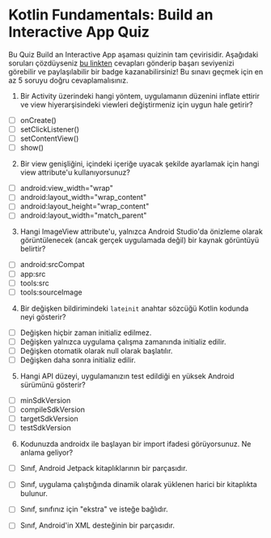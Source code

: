 # Kotlin Fundamentals: Build an Interactive App Quiz

Bu Quiz Build an Interactive App aşaması quizinin tam çevirisidir. Aşağıdaki soruları çözdüyseniz [bu linkten](https://developer.android.com/courses/quizzes/kotlin-fundamentals-two/kotlin-fundamentals-two?continue=https%3A%2F%2Fdeveloper.android.com%2Fcourses%2Fpathways%2Fkotlin-fundamentals-two%23quiz-%2Fcourses%2Fquizzes%2Fkotlin-fundamentals-two%2Fkotlin-fundamentals-two)  cevapları gönderip başarı seviyenizi görebilir ve paylaşılabilir bir badge kazanabilirsiniz! Bu sınavı geçmek için en az 5 soruyu doğru cevaplamalısınız.

1. Bir  Activity üzerindeki hangi yöntem, uygulamanın düzenini  inflate ettirir ve view hiyerarşisindeki viewleri değiştirmeniz için uygun hale getirir?

- [ ] onCreate()
- [ ] setClickListener()
- [ ] setContentView()
- [ ] show()

2. Bir view genişliğini, içindeki içeriğe uyacak şekilde ayarlamak için hangi view attribute'u kullanıyorsunuz?

- [ ] android:view_width="wrap"
- [ ] android:layout_width="wrap_content"
- [ ] android:layout_height="wrap_content"
- [ ] android:layout_width="match_parent"

3. Hangi ImageView attribute'u, yalnızca Android Studio'da önizleme olarak görüntülenecek (ancak gerçek uygulamada değil) bir kaynak görüntüyü belirtir?

- [ ] android:srcCompat
- [ ] app:src
- [ ] tools:src
- [ ] tools:sourceImage

4. Bir değişken bildirimindeki `lateinit` anahtar sözcüğü Kotlin kodunda neyi gösterir?

- [ ] Değişken hiçbir zaman initializ edilmez.
- [ ] Değişken yalnızca uygulama çalışma zamanında initializ edilir.
- [ ] Değişken otomatik olarak null olarak başlatılır.
- [ ] Değişken daha sonra initializ edilir.

5. Hangi API düzeyi, uygulamanızın test edildiği en yüksek Android sürümünü gösterir?

- [ ] minSdkVersion
- [ ] compileSdkVersion
- [ ] targetSdkVersion
- [ ] testSdkVersion

6. Kodunuzda androidx ile başlayan bir import ifadesi görüyorsunuz. Ne anlama geliyor?

- [ ] Sınıf, Android Jetpack kitaplıklarının bir parçasıdır.
- [ ] Sınıf, uygulama çalıştığında dinamik olarak yüklenen harici bir kitaplıkta bulunur.
- [ ] Sınıf, sınıfınız için "ekstra" ve isteğe bağlıdır.
- [ ] Sınıf, Android'in XML desteğinin bir parçasıdır.




